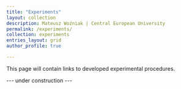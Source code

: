 ```yaml
---
title: "Experiments"
layout: collection
description: Mateusz Woźniak | Central European University
permalink: /experiments/
collection: experiments
entries_layout: grid
author_profile: true

---
```


<p>This page will contain links to developed experimental procedures.</p>
<p>--- under construction ---</p>
